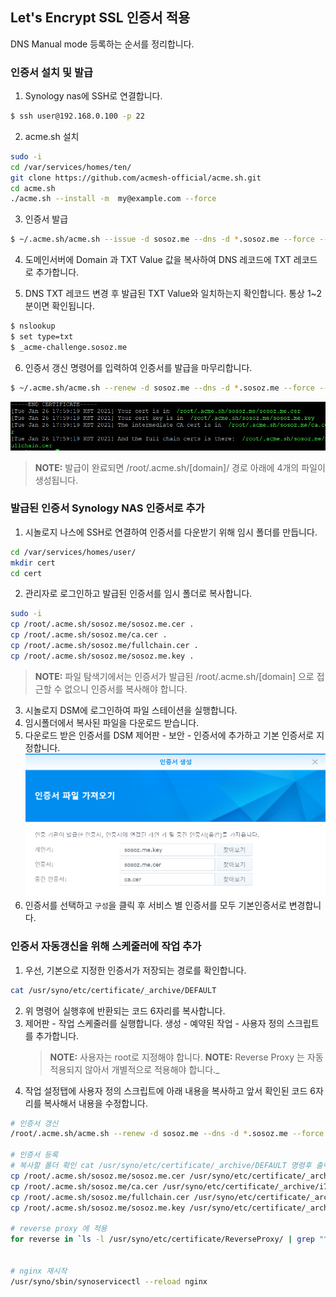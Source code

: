 ## Let's Encrypt SSL 인증서 적용

DNS Manual mode 등록하는 순서를 정리합니다.

### 인증서 설치 및 발급

1. Synology nas에 SSH로 연결합니다.

```bash
$ ssh user@192.168.0.100 -p 22
```

2. acme.sh 설치

```bash
sudo -i
cd /var/services/homes/ten/
git clone https://github.com/acmesh-official/acme.sh.git
cd acme.sh
./acme.sh --install -m  my@example.com --force
```

3. 인증서 발급

```bash
$ ~/.acme.sh/acme.sh --issue -d sosoz.me --dns -d *.sosoz.me --force --yes-I-know-dns-manual-mode-enough-go-ahead-please --server letsencrypt
```

4. 도메인서버에 Domain 과 TXT Value 값을 복사하여 DNS 레코드에 TXT 레코드로 추가합니다.

5. DNS TXT 레코드 변경 후 발급된 TXT Value와 일치하는지 확인합니다. 통상 1~2분이면 확인됩니다.

```bash
$ nslookup
$ set type=txt
$ _acme-challenge.sosoz.me
```

6. 인증서 갱신 명령어를 입력하여 인증서를 발급을 마무리합니다.

```bash
$ ~/.acme.sh/acme.sh --renew -d sosoz.me --dns -d *.sosoz.me --force --yes-I-know-dns-manual-mode-enough-go-ahead-please --server letsencrypt
```

![dependencies](../../.vuepress/public/2021-01-26_180047.png)

> **NOTE:** 발급이 완료되면 /root/.acme.sh/[domain]/ 경로 아래에 4개의 파일이 생성됩니다.

### 발급된 인증서 Synology NAS 인증서로 추가

1. 시놀로지 나스에 SSH로 연결하여 인증서를 다운받기 위해 임시 폴더를 만듭니다.

```bash
cd /var/services/homes/user/
mkdir cert
cd cert
```

2. 관리자로 로그인하고 발급된 인증서를 임시 폴더로 복사합니다.

```bash
sudo -i
cp /root/.acme.sh/sosoz.me/sosoz.me.cer .
cp /root/.acme.sh/sosoz.me/ca.cer .
cp /root/.acme.sh/sosoz.me/fullchain.cer .
cp /root/.acme.sh/sosoz.me/sosoz.me.key .
```

> **NOTE:** 파일 탐색기에서는 인증서가 발급된 /root/.acme.sh/[domain] 으로 접근할 수 없으니 인증서를 복사해야 합니다.

3. 시놀로지 DSM에 로그인하여 파일 스테이션을 실행합니다.
4. 임시폴더에서 복사된 파일을 다운로드 받습니다.
5. 다운로드 받은 인증서를 DSM 제어판 - 보안 - 인증서에 추가하고 기본 인증서로 지정합니다.
   ![dependencies](../../.vuepress/public/20210416_getcert.png)
6. 인증서를 선택하고 `구성`을 클릭 후 서비스 별 인증서를 모두 기본인증서로 변경합니다.

### 인증서 자동갱신을 위해 스케줄러에 작업 추가

1. 우선, 기본으로 지정한 인증서가 저장되는 경로를 확인합니다.

```bash
cat /usr/syno/etc/certificate/_archive/DEFAULT
```

2. 위 명령어 실행후에 반환되는 코드 6자리를 복사합니다.
3. 제어판 - 작업 스케줄러를 실행합니다. 생성 - 예약된 작업 - 사용자 정의 스크립트를 추가합니다.
   > **NOTE:** 사용자는 root로 지정해야 합니다.
   > **NOTE:** Reverse Proxy 는 자동 적용되지 않아서 개별적으로 적용해야 합니다.\_
4. 작업 설정탭에 사용자 정의 스크립트에 아래 내용을 복사하고 앞서 확인된 코드 6자리를 복사해서 내용을 수정합니다.

```bash
# 인증서 갱신
/root/.acme.sh/acme.sh --renew -d sosoz.me --dns -d *.sosoz.me --force --yes-I-know-dns-manual-mode-enough-go-ahead-please --server letsencrypt

# 인증서 등록
# 복사할 폴더 확인 cat /usr/syno/etc/certificate/_archive/DEFAULT 명령후 출력되는 6자리 코드로 수정합니다.
cp /root/.acme.sh/sosoz.me/sosoz.me.cer /usr/syno/etc/certificate/_archive/i7b3hd/cert.pem
cp /root/.acme.sh/sosoz.me/ca.cer /usr/syno/etc/certificate/_archive/i7b3hd/chain.pem
cp /root/.acme.sh/sosoz.me/fullchain.cer /usr/syno/etc/certificate/_archive/i7b3hd/fullchain.pem
cp /root/.acme.sh/sosoz.me/sosoz.me.key /usr/syno/etc/certificate/_archive/i7b3hd/privkey.pem

# reverse proxy 에 적용
for reverse in `ls -l /usr/syno/etc/certificate/ReverseProxy/ | grep "^d" | awk '{ print $9 }'`; do cp -f /root/.acme.sh/sosoz.me/sosoz.me.cer /usr/syno/etc/certificate/ReverseProxy/$reverse/cert.pem; cp -f /root/.acme.sh/sosoz.me/ca.cer /usr/syno/etc/certificate/ReverseProxy/$reverse/chain.pem; cp -f /root/.acme.sh/sosoz.me/fullchain.cer /usr/syno/etc/certificate/ReverseProxy/$reverse/fullchain.pem; cp -f /root/.acme.sh/sosoz.me/sosoz.me.key /usr/syno/etc/certificate/ReverseProxy/$reverse/privkey.pem; done


# nginx 재시작
/usr/syno/sbin/synoservicectl --reload nginx
```
